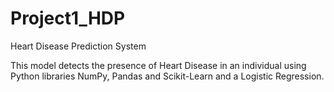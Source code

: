 # Project1_HDP

Heart Disease Prediction System                 

This model detects the presence of Heart Disease in an individual using Python libraries NumPy, Pandas and Scikit-Learn and a Logistic Regression.

